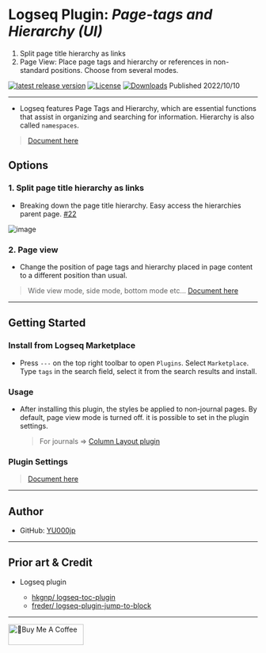 # Logseq Plugin: *Page-tags and Hierarchy (UI)*

1. Split page title hierarchy as links
1. Page View: Place page tags and hierarchy or references in non-standard positions. Choose from several modes.

 [![latest release version](https://img.shields.io/github/v/release/YU000jp/logseq-page-tags-and-hierarchy)](https://github.com/YU000jp/logseq-page-tags-and-hierarchy/releases)
[![License](https://img.shields.io/github/license/YU000jp/logseq-page-tags-and-hierarchy?color=blue)](https://github.com/YU000jp/logseq-page-tags-and-hierarchy/blob/main/LICENSE)
[![Downloads](https://img.shields.io/github/downloads/YU000jp/logseq-page-tags-and-hierarchy/total.svg)](https://github.com/YU000jp/logseq-page-tags-and-hierarchy/releases)
 Published 2022/10/10

---

- Logseq features Page Tags and Hierarchy, which are essential functions that assist in organizing and searching for information. Hierarchy is also called `namespaces`.
> [Document here](https://github.com/YU000jp/logseq-page-tags-and-hierarchy/wiki/Logseq-features-Page-Tags-and-Hierarchy)

## Options

### 1. Split page title hierarchy as links

- Breaking down the page title hierarchy. Easy access the hierarchies parent page. [#22](https://github.com/YU000jp/logseq-page-tags-and-hierarchy/issues/22)

![image](https://github.com/YU000jp/logseq-page-tags-and-hierarchy/assets/111847207/f7da636b-4418-4a2f-b1e9-49c6aa8ec055)

### 2. Page view

- Change the position of page tags and hierarchy placed in page content to a different position than usual.
> Wide view mode, side mode, bottom mode etc... [Document here](https://github.com/YU000jp/logseq-page-tags-and-hierarchy/wiki/Page-View)

---

## Getting Started

### Install from Logseq Marketplace

- Press `---` on the top right toolbar to open `Plugins`. Select `Marketplace`. Type `tags` in the search field, select it from the search results and install.

### Usage

- After installing this plugin, the styles be applied to non-journal pages. By default, page view mode is turned off. it is possible to set in the plugin settings.
  > For journals => [Column Layout plugin](https://github.com/YU000jp/Logseq-column-Layout)

### Plugin Settings

> [Document here](https://github.com/YU000jp/logseq-page-tags-and-hierarchy/wiki/Plugin-Settings)

---

## Author

- GitHub: [YU000jp](https://github.com/YU000jp)

---

## Prior art & Credit

- Logseq plugin

  - [hkgnp/ logseq-toc-plugin](https://github.com/hkgnp/logseq-toc-plugin/)
  - [freder/ logseq-plugin-jump-to-block](https://github.com/freder/logseq-plugin-jump-to-block/)

---

<a href="https://www.buymeacoffee.com/yu000japan" target="_blank"><img src="https://cdn.buymeacoffee.com/buttons/v2/default-violet.png" alt="🍌Buy Me A Coffee" style="height: 42px;width: 152px" ></a>

